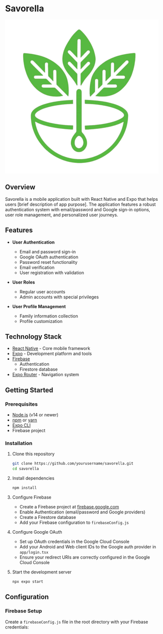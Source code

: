 # Savorella

![Savorella Logo](./assets/images/logo.png)

## Overview

Savorella is a mobile application built with React Native and Expo that helps users [brief description of app purpose]. The application features a robust authentication system with email/password and Google sign-in options, user role management, and personalized user journeys.

## Features

- **User Authentication**
  - Email and password sign-in
  - Google OAuth authentication
  - Password reset functionality
  - Email verification
  - User registration with validation

- **User Roles**
  - Regular user accounts
  - Admin accounts with special privileges

- **User Profile Management**
  - Family information collection
  - Profile customization

## Technology Stack

- [React Native](https://reactnative.dev/) - Core mobile framework
- [Expo](https://expo.dev/) - Development platform and tools
- [Firebase](https://firebase.google.com/)
  - Authentication
  - Firestore database
- [Expo Router](https://docs.expo.dev/router/introduction/) - Navigation system

## Getting Started

### Prerequisites

- [Node.js](https://nodejs.org/) (v14 or newer)
- [npm](https://www.npmjs.com/) or [yarn](https://yarnpkg.com/)
- [Expo CLI](https://docs.expo.dev/workflow/expo-cli/)
- Firebase project

### Installation

1. Clone this repository
   ```bash
   git clone https://github.com/yourusername/savorella.git
   cd savorella
   ```

2. Install dependencies
   ```bash
   npm install
   ```

3. Configure Firebase
   - Create a Firebase project at [firebase.google.com](https://firebase.google.com/)
   - Enable Authentication (email/password and Google providers)
   - Create a Firestore database
   - Add your Firebase configuration to `firebaseConfig.js`

4. Configure Google OAuth
   - Set up OAuth credentials in the Google Cloud Console
   - Add your Android and Web client IDs to the Google auth provider in `app/login.tsx`
   - Ensure your redirect URIs are correctly configured in the Google Cloud Console

5. Start the development server
   ```bash
   npx expo start
   ```

## Configuration

### Firebase Setup

Create a `firebaseConfig.js` file in the root directory with your Firebase credentials: